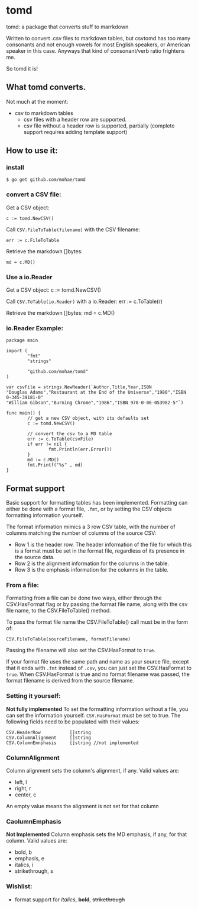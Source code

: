 tomd
====

tomd: a package that converts stuff to marrkdown

Written to convert .csv files to markdown tables, but csvtomd has too many consonants and not enough vowels for most English speakers, or American speaker in this case. Anyways that kind of consonant/verb ratio frightens me.

So tomd it is!

## What tomd converts.
Not much at the moment:

* csv to markdown tables
  * csv files with a header row are supported.
  * csv file without a header row is supported, partially (complete support requires adding template support)

## How to use it:
### install

    $ go get github.com/mohae/tomd

### convert a CSV file:
Get a CSV object:

    c := tomd.NewCSV()

Call `CSV.FileToTable(filename)` with the CSV filename:

	err := c.FileToTable

Retrieve the markdown []bytes:
    
    md = c.MD()

### Use a io.Reader
Get a CSV object:
    c := tomd.NewCSV()

Call `CSV.ToTable(io.Reader)` with a io.Reader:
    err := c.ToTable(r)

Retrieve the markdown []bytes:
    md = c.MD()


### io.Reader Example:
```
package main

import (
        "fmt"
        "strings"

        "github.com/mohae/tomd"
)

var csvFile = strings.NewReader(`Author,Title,Year,ISBN
"Douglas Adams","Restaurant at the End of the Universe","1980","ISBN 0-345-39181-0"
"William Gibson","Burning Chrome","1986","ISBN 978-0-06-053982-5"`)

func main() {
        // get a new CSV object, with its defaults set
        c := tomd.NewCSV()

        // convert the csv to a MD table
        err := c.ToTable(csvFile)
        if err != nil {
                fmt.Println(err.Error())
        }
        md := c.MD()
        fmt.Printf("%s" , md)
}
```
## Format support
Basic support for formatting tables has been implemented. Formatting can either be done with a format file, `.fmt`, or by setting the CSV objects formatting information yourself.

The format information mimics a 3 row CSV table, with the number of columns matching the number of columns of the source CSV:

* Row 1 is the header row. The header information of the file for which this is a format must be set in the format file, regardless of its presence in the source data.
* Row 2 is the alignment information for the columns in the table.
* Row 3 is the emphasis information for the columns in the table.

### From a file:
Formatting from a file can be done two ways, either through the CSV.HasFormat flag or by passing the format file name, along with the csv file name, to the CSV.FileToTable() method. 

To pass the format file name the CSV.FileToTable() call must be in the form of:

    CSV.FileToTable(sourceFilename, formatFilename)

Passing the filename will also set the CSV.HasFormat to `true`.

If your format file uses the same path and name as your source file, except that it ends with `.fmt` instead of `.csv`, you can just set the CSV.HasFormat to `true`. When CSV.HasFormat is true and no format filename was passed, the format filename is derived from the source filename.

### Setting it yourself:
__Not fully implemented__
To set the formatting information without a file, you can set the information yourself. `CSV.HasFormat` must be set to true. The following fields need to be populated with their values:

    CSV.HeaderRow           []string
    CSV.ColumnAlignment     []string
    CSV.ColumnEmnphasis     []string //not implemented

### ColumnAlignment
Column alignment sets the column's alignment, if any. Valid values are:

* left, l
* right, r
* center, c

An empty value means the alignment is not set for that column

### CaolumnEmphasis
__Not Implemented__
Column emphasis sets the MD emphasis, if any, for that column. Valid values are:

* bold, b
* emphasis, e
* italics, i
* strikethrough, s

### Wishlist:
* format support for _italics_, __bold__, ~~strikethrough~~ 
